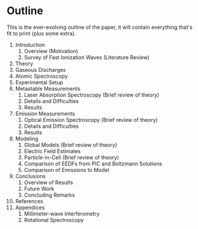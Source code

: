 Outline
=======

This is the ever-evolving outline of the paper, it will contain
everything that's fit to print (plus some extra).

1. Introduction
    1. Overview (Motivation)
    2. Survey of Fast Ionization Waves (Literature Review)
2. Theory
  1. Gaseous Discharges
  2. Atomic Spectroscopy
3. Experimental Setup
4. Metastable Measurements
    1. Laser Absorption Spectroscopy (Brief review of theory)
    2. Details and Difficulties
    3. Results
5. Emission Measurements
    1. Optical Emission Spectroscopy (Brief review of theory)
    2. Details and Difficulties
    3. Results
6. Modeling
    1. Global Models (Brief review of theory)
    2. Electric Field Estimates
    3. Particle-in-Cell (Brief review of theory)
    4. Comparison of EEDFs from PIC and Boltzmann Solutions
    5. Comparison of Emissions to Model
7. Conclusions
    1. Overview of Results
    2. Future Work
    3. Concluding Remarks
8. References
9. Appendices
    1. Millimeter-wave Interferometry
    2. Rotational Spectroscopy
